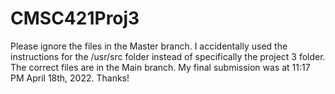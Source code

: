 # CMSC421Proj3 
Please ignore the files in the Master branch. I accidentally used the instructions for the /usr/src folder instead of specifically the project 3 folder. The correct files are in the Main branch. My final submission was at 11:17 PM April 18th, 2022. Thanks! 


